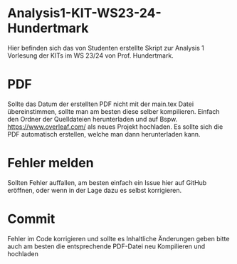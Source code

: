 # Analysis1-KIT-WS23-24-Hundertmark
Hier befinden sich das von Studenten erstellte Skript zur Analysis 1 Vorlesung der KITs im WS 23/24 von Prof. Hundertmark.

# PDF
Sollte das Datum der erstellten PDF nicht mit der main.tex Datei übereinstimmen, sollte man am besten diese selber kompilieren.
Einfach den Ordner der Quelldateien herunterladen und auf Bspw. https://www.overleaf.com/ als neues Projekt hochladen. Es sollte sich die PDF automatisch erstellen, welche man dann herunterladen kann.

# Fehler melden
Sollten Fehler auffallen, am besten einfach ein Issue hier auf GitHub eröffnen, oder wenn in der Lage dazu es selbst korrigieren.

# Commit
Fehler im Code korrigieren und sollte es Inhaltliche Änderungen geben bitte auch am besten die entsprechende PDF-Datei neu Kompilieren und hochladen
